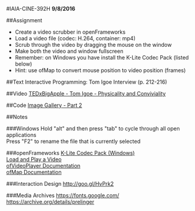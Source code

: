 #IAIA-CINE-392H
**9/8/2016**

##Assignment
* Create a video scrubber in openFrameworks  
* Load a video file (codec: H.264, container: mp4)  
* Scrub through the video by dragging the mouse on the window  
* Make both the video and window fullscreen  
* Remember: on Windows you have install the K-Lite Codec Pack (listed below)  
* Hint: use ofMap to convert mouse position to video position (frames)  

##Text 
Interactive Programming: Tom Igoe Interview (p. 212-216)  

##Video
[TEDxBigApple - Tom Igoe - Physicality and Conviviality](https://www.youtube.com/watch?v=fi4mN-Oicos)  

##Code
[Image Gallery - Part 2](../demo/009_ImageGallery_Part2)  

##Notes

###Windows
Hold "alt" and then press "tab" to cycle through all open applications  
Press "F2" to rename the file that is currently selected  

###openFrameworks
[K-Lite Codec Pack (Windows)](https://www.codecguide.com/download_kl.htm)  
[Load and Play a Video](http://openframeworks.cc/learning/03_video/how_to_load_and_play_a_video/)  
[ofVideoPlayer Documentation](http://openframeworks.cc/documentation/video/ofVideoPlayer/)  
[ofMap Documentation](http://openframeworks.cc/documentation/math/ofMath/#show_ofMap)  

###Interaction Design
http://goo.gl/HvPrk2  

###Media Archives
https://fonts.google.com/  
https://archive.org/details/prelinger  
